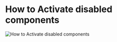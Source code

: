 # How to Activate disabled components

![How to Activate disabled components](/docs/activate-deactivated-components.png)